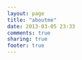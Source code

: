 ```yaml
---
layout: page
title: "aboutme"
date: 2013-03-05 23:33
comments: true
sharing: true
footer: true
---
```

